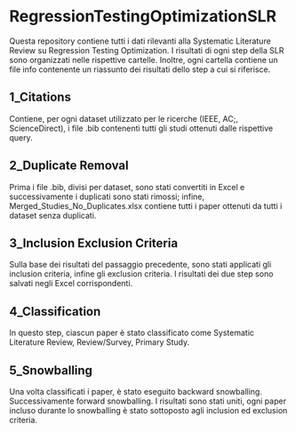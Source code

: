# RegressionTestingOptimizationSLR

Questa repository contiene tutti i dati rilevanti alla Systematic Literature Review su Regression Testing Optimization.
I risultati di ogni step della SLR sono organizzati nelle rispettive cartelle. Inoltre, ogni cartella contiene un file info contenente un riassunto dei risultati dello step a cui si riferisce.

## 1_Citations
Contiene, per ogni dataset utilizzato per le ricerche (IEEE, AC;, ScienceDirect), i file .bib contenenti tutti gli studi ottenuti dalle rispettive query.

## 2_Duplicate Removal
Prima i file .bib, divisi per dataset, sono stati convertiti in Excel e successivamente i duplicati sono stati rimossi; infine, Merged_Studies_No_Duplicates.xlsx contiene tutti i paper ottenuti da tutti i dataset senza duplicati.

## 3_Inclusion Exclusion Criteria
Sulla base dei risultati del passaggio precedente, sono stati applicati gli inclusion criteria, infine gli exclusion criteria. I risultati dei due step sono salvati negli Excel corrispondenti.

## 4_Classification
In questo step, ciascun paper è stato classificato come Systematic Literature Review, Review/Survey, Primary Study.

## 5_Snowballing
Una volta classificati i paper, è stato eseguito backward snowballing. Successivamente forward snowballing. I risultati sono stati uniti, ogni paper incluso durante lo snowballing è stato sottoposto agli inclusion ed exclusion criteria.